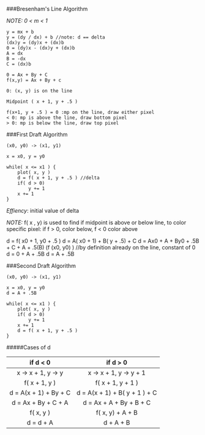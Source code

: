 ###Bresenham's Line Algorithm

*NOTE: 0 < m < 1*

	y = mx + b
	y = (dy / dx) + b //note: d == delta
	(dx)y = (dy)x + (dx)b
	0 = (dy)x - (dx)y + (dx)b
	A = dx
	B = -dx
	C = (dx)b
	
	0 = Ax + By + C
	f(x,y) = Ax + By + c
	
	0: (x, y) is on the line
	
	Midpoint ( x + 1, y + .5 )
		
	f(x+1, y + .5 ) = 0 :mp on the line, draw either pixel
	< 0: mp is above the line, draw bottom pixel
	> 0: mp is below the line, draw top pixel

###First Draft Algorithm

	(x0, y0) -> (x1, y1)

	x = x0, y = y0

	while( x <= x1 ) {
		plot( x, y )
		d = f( x + 1, y + .5 ) //delta
		if( d > 0)
			y += 1
		x += 1
	}

*Effiency*: initial value of delta

_NOTE:_ f( x , y) is used to find if midpoint is above or below line, to color specific pixel: if f > 0, color below, f < 0 color above

d = f( x0 + 1, y0 + .5 )
d = A( x0 + 1) + B( y + .5) + C
d = Ax0 + A + By0 + .5B + C + A + .5(B)
   (f (x0, y0) ) //by definition already on the line, constant of 0
d = 0 + A + .5B
d = A + .5B

###Second Draft Algorithm

	(x0, y0) -> (x1, y1)

	x = x0, y = y0
	d = A + .5B
	
	while( x <= x1 ) {
		plot( x, y )
		if( d > 0)
			y += 1
		x += 1
		d = f( x + 1, y + .5 )
	}

#####Cases of d

| if d < 0  |  if d > 0  |
|:---------:|:----------:|
| x -> x + 1, y -> y  |  x -> x + 1, y -> y + 1  | 
| f( x + 1, y ) |  f( x + 1, y + 1 )  |
| d = A(x + 1) + By + C | d = A(x + 1) + B( y + 1 ) + C   |
| d = Ax + By + C + A |  d = Ax + A + By + B + C    |
|     f( x, y ) |  f( x, y) + A + B |
| d = d + A |  d + A + B   |
